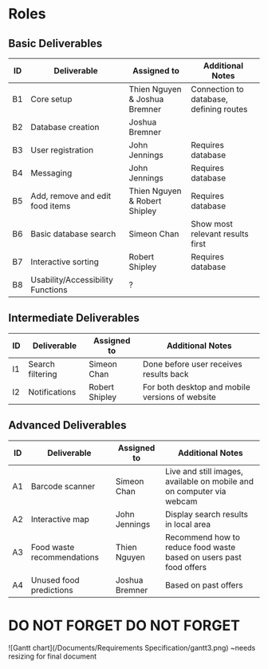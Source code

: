 # Roles

## Basic Deliverables
| ID | Deliverable         | Assigned to   | Additional Notes |
| --- | ----------------- | ------------ | ----- |
| B1 | Core setup | Thien Nguyen & Joshua Bremner |  Connection to database, defining routes  |
| B2 | Database creation   | Joshua Bremner | |
| B3 | User registration   | John Jennings | Requires database  |
| B4 | Messaging           | John Jennings | Requires database |
| B5 | Add, remove and edit food items  | Thien Nguyen & Robert Shipley | Requires database  |
| B6 | Basic database search  | Simeon Chan    |  Show most relevant results first  |
| B7 | Interactive sorting    | Robert Shipley   | Requires database   |
| B8 | Usability/Accessibility Functions | ? | |

## Intermediate Deliverables

| ID | Deliverable         | Assigned to   | Additional Notes |
| --- | ----------------- | ------------ | ----- |
| I1 | Search filtering | Simeon Chan | Done before user receives results back |
| I2 | Notifications         | Robert Shipley      | For both desktop and mobile versions of website |

## Advanced Deliverables

| ID | Deliverable         | Assigned to   | Additional Notes |
| --- | ----------------- | ------------ | ----- |
| A1 | Barcode scanner | Simeon Chan | Live and still images, available on mobile and on computer via webcam |
| A2 | Interactive map | John Jennings | Display search results in local area |
| A3 | Food waste recommendations | Thien Nguyen    | Recommend how to reduce food waste based on users past food offers |
| A4 | Unused food predictions | Joshua Bremner  | Based on past offers  |

# DO NOT FORGET DO NOT FORGET
![Gantt chart](/Documents/Requirements Specification/gantt3.png) ~needs resizing for final document
